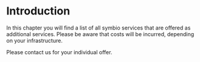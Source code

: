 # Introduction

In this chapter you will find a list of all symbio services that are offered as additional services. Please be aware that costs will be incurred, depending on your infrastructure.

Please contact us for your individual offer.